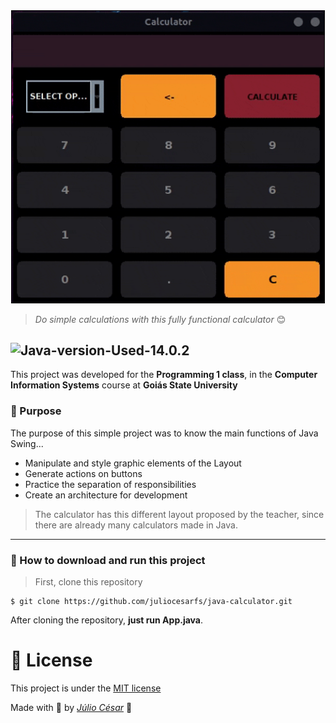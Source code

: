
<div align="center">
  <img style="border: 1px solid black" width="500" src="javacalculator.gif"/>
</div>

> *Do simple calculations with this fully functional calculator* 😊

![Java-version-Used-14.0.2](https://img.shields.io/badge/Java%20Version-14.0.2-red)
---

This project was developed for the **Programming 1 class**, in the **Computer Information Systems** course 
at **Goiás State University**

### 💬 Purpose
The purpose of this simple project was to know the main functions of Java Swing...
- Manipulate and style graphic elements of the Layout
- Generate actions on buttons
- Practice the separation of responsibilities 
- Create an architecture for development

> The calculator has this different layout proposed by the teacher,
 since there are already many calculators made in Java.
---
### 📁 How to download and run this project
> First, clone this repository
```
$ git clone https://github.com/juliocesarfs/java-calculator.git
```

After cloning the repository, **just run App.java**.

# 📕 License

This project is under the [MIT license](https://github.com/juliocesarfs/java-calculator/blob/master/LICENSE)

Made with 💜 by [*Júlio César*](https://github.com/juliocesarfs) 🚀


